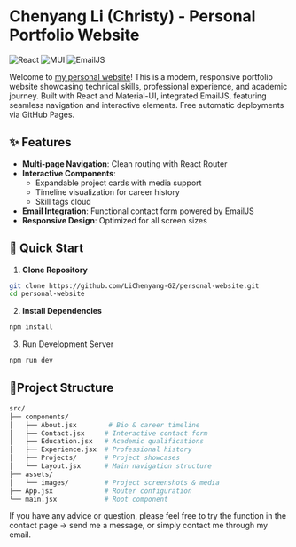 # Chenyang Li (Christy) - Personal Portfolio Website

![React](https://img.shields.io/badge/React-20232A?style=for-the-badge&logo=react&logoColor=61DAFB)
![MUI](https://img.shields.io/badge/MUI-%230081CB.svg?style=for-the-badge&logo=mui&logoColor=white)
![EmailJS](https://img.shields.io/badge/EmailJS-red?style=for-the-badge)

Welcome to [my personal website](https://lichenyang-gz.github.io/my-personal-website/)! This is a modern, responsive portfolio website showcasing technical skills, professional experience, and academic journey. Built with React and Material-UI, integrated EmailJS, featuring seamless navigation and interactive elements. Free automatic deployments via GitHub Pages.

## ✨ Features

- **Multi-page Navigation**: Clean routing with React Router
- **Interactive Components**:
  - Expandable project cards with media support
  - Timeline visualization for career history
  - Skill tags cloud
- **Email Integration**: Functional contact form powered by EmailJS
- **Responsive Design**: Optimized for all screen sizes

## 🚀 Quick Start

1. **Clone Repository**
```bash
git clone https://github.com/LiChenyang-GZ/personal-website.git
cd personal-website
```
2. **Install Dependencies**
```bash
npm install
```

3. Run Development Server
```bash
npm run dev
```

## 📂Project Structure
```bash
src/
├── components/
│   ├── About.jsx        # Bio & career timeline
│   ├── Contact.jsx     # Interactive contact form
│   ├── Education.jsx   # Academic qualifications
│   ├── Experience.jsx  # Professional history
│   ├── Projects/       # Project showcases
│   └── Layout.jsx      # Main navigation structure
├── assets/
│   └── images/         # Project screenshots & media
├── App.jsx             # Router configuration
└── main.jsx            # Root component
```

If you have any advice or question, please feel free to try the function in the contact page -> send me a message, or simply contact me through my email.

